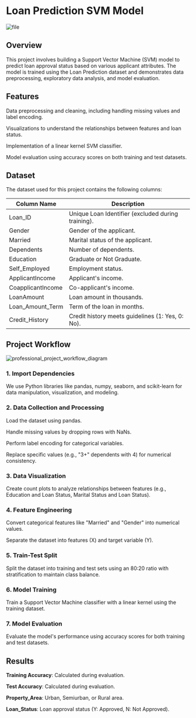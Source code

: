 # Loan Prediction SVM Model

![file](https://github.com/user-attachments/assets/6d3ff477-12a3-46f9-bf9c-e13c1af11d72)


## Overview

This project involves building a Support Vector Machine (SVM) model to predict loan approval status based on various applicant attributes. The model is trained using the Loan Prediction dataset and demonstrates data preprocessing, exploratory data analysis, and model evaluation.

## Features

Data preprocessing and cleaning, including handling missing values and label encoding.

Visualizations to understand the relationships between features and loan status.

Implementation of a linear kernel SVM classifier.

Model evaluation using accuracy scores on both training and test datasets.

## Dataset

The dataset used for this project contains the following columns:


| Column Name         | Description                                                |
|---------------------|------------------------------------------------------------|
| Loan_ID             | Unique Loan Identifier (excluded during training).        |
| Gender              | Gender of the applicant.                                   |
| Married             | Marital status of the applicant.                           |
| Dependents          | Number of dependents.                                      |
| Education           | Graduate or Not Graduate.                                  |
| Self_Employed       | Employment status.                                         |
| ApplicantIncome     | Applicant's income.                                        |
| CoapplicantIncome   | Co-applicant's income.                                     |
| LoanAmount          | Loan amount in thousands.                                  |
| Loan_Amount_Term    | Term of the loan in months.                                |
| Credit_History      | Credit history meets guidelines (1: Yes, 0: No).           |

## Project Workflow

![professional_project_workflow_diagram](https://github.com/user-attachments/assets/b2aaf409-4394-47da-a1f4-3b836cb4d93f)


### 1. Import Dependencies

We use Python libraries like pandas, numpy, seaborn, and scikit-learn for data manipulation, visualization, and modeling.

### 2. Data Collection and Processing

Load the dataset using pandas.

Handle missing values by dropping rows with NaNs.

Perform label encoding for categorical variables.

Replace specific values (e.g., "3+" dependents with 4) for numerical consistency.

### 3. Data Visualization

Create count plots to analyze relationships between features (e.g., Education and Loan Status, Marital Status and Loan Status).

### 4. Feature Engineering

Convert categorical features like "Married" and "Gender" into numerical values.

Separate the dataset into features (X) and target variable (Y).

### 5. Train-Test Split

Split the dataset into training and test sets using an 80:20 ratio with stratification to maintain class balance.

### 6. Model Training

Train a Support Vector Machine classifier with a linear kernel using the training dataset.

### 7. Model Evaluation

Evaluate the model's performance using accuracy scores for both training and test datasets.

## Results

**Training Accuracy**: Calculated during evaluation.

**Test Accuracy**: Calculated during evaluation.


**Property_Area**: Urban, Semiurban, or Rural area.

**Loan_Status**: Loan approval status (Y: Approved, N: Not Approved).
